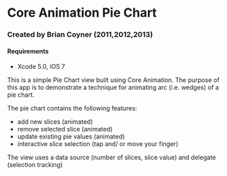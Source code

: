 # Core Animation Pie Chart

### Created by Brian Coyner (2011,2012,2013)

#### Requirements

- Xcode 5.0, iOS 7 

This is a simple Pie Chart view built using Core Animation. The purpose of this app is to demonstrate a technique
for animating arc (i.e. wedges) of a pie chart.

The pie chart contains the following features:

- add new slices (animated)
- remove selected slice (animated)
- update existing pie values (animated)
- interactive slice selection (tap and/ or move your finger)

The view uses a data source (number of slices, slice value) and delegate (selection tracking)

